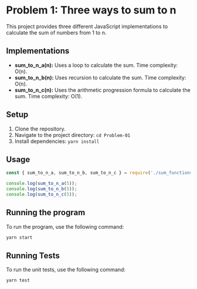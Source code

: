 # Problem 1: Three ways to sum to n

This project provides three different JavaScript implementations to calculate the sum of numbers from 1 to n.

## Implementations

*   **sum\_to\_n\_a(n):** Uses a loop to calculate the sum. Time complexity: O(n).
*   **sum\_to\_n\_b(n):** Uses recursion to calculate the sum. Time complexity: O(n).
*   **sum\_to\_n\_c(n):** Uses the arithmetic progression formula to calculate the sum. Time complexity: O(1).

## Setup

1.  Clone the repository.
2.  Navigate to the project directory: `cd Problem-01`
3.  Install dependencies: `yarn install`

## Usage

```javascript
const { sum_to_n_a, sum_to_n_b, sum_to_n_c } = require('./sum_functions');

console.log(sum_to_n_a(5));
console.log(sum_to_n_b(5));
console.log(sum_to_n_c(5));
```

## Running the program

To run the program, use the following command:

```bash
yarn start
```

## Running Tests

To run the unit tests, use the following command:

```bash
yarn test